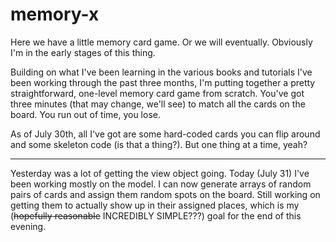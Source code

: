 # memory-x

Here we have a little memory card game. Or we will eventually. Obviously I'm in the early stages of this thing.

Building on what I've been learning in the various books and tutorials I've been working through the past three months, I'm putting together a pretty straightforward, one-level memory card game from scratch. You've got three minutes (that may change, we'll see) to match all the cards on the board. You run out of time, you lose.

As of July 30th, all I've got are some hard-coded cards you can flip around and some skeleton code (is that a thing?). But one thing at a time, yeah?

---

Yesterday was a lot of getting the view object going. Today (July 31) I've been working mostly on the model. I can now generate arrays of random pairs of cards and assign them random spots on the board. Still working on getting them to actually show up in their assigned places, which is my (<strike>hopefully reasonable</strike> INCREDIBLY SIMPLE???) goal for the end of this evening.
